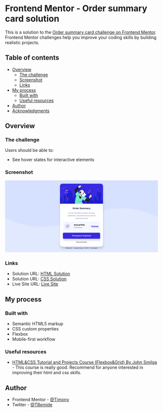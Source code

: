 # Frontend Mentor - Order summary card solution

This is a solution to the [Order summary card challenge on Frontend Mentor](https://www.frontendmentor.io/challenges/order-summary-component-QlPmajDUj). Frontend Mentor challenges help you improve your coding skills by building realistic projects. 

## Table of contents

- [Overview](#overview)
  - [The challenge](#the-challenge)
  - [Screenshot](#screenshot)
  - [Links](#links)
- [My process](#my-process)
  - [Built with](#built-with)
  - [Useful resources](#useful-resources)
- [Author](#author)
- [Acknowledgments](#acknowledgments)


## Overview

### The challenge

Users should be able to:

- See hover states for interactive elements

### Screenshot

![Screenshot](./images/Screenshot.png)

### Links

- Solution URL: [HTML Solution](https://your-solution-url.com)
- Solution URL: [CSS Solution](https://your-solution-url.com)
- Live Site URL: [Live Site](https://your-live-site-url.com)

## My process

### Built with

- Semantic HTML5 markup
- CSS custom properties
- Flexbox
- Mobile-first workflow


### Useful resources
- [HTML&CSS Tutorial and Projects Course (Flexbox&Grid) By John Smilga](https://www.udemy.com/course/in-depth-html-css-course-build-responsive-websites/) - This course is really good. Recommend for anyone interested in improving their html and css skills.

## Author
- Frontend Mentor - [@Timony](https://www.frontendmentor.io/profile/Tori-Bemide)
- Twitter - [@TBemide](https://www.twitter.com/TBemide) 